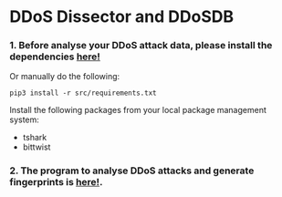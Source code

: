 # DDoS Dissector and DDoSDB

### 1. Before analyse your DDoS attack data, please install the dependencies [here!](https://github.com/jjsantanna/ddosdb/blob/master/src/installer/install_dependencies.sh)

Or manually do the following:

`pip3 install -r src/requirements.txt`

Install the following packages from your local package management system:
* tshark
* bittwist

### 2. The program to analyse DDoS attacks and generate fingerprints is [here!](https://github.com/jjsantanna/ddosdb/blob/master/src/ddos_dissector.py).

